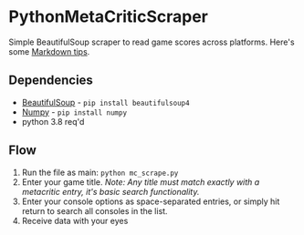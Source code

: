 # PythonMetaCriticScraper
Simple BeautifulSoup scraper to read game scores across platforms. Here's some [Markdown tips](https://www.markdownguide.org/basic-syntax).

## Dependencies 
- [BeautifulSoup](https://pypi.org/project/beautifulsoup4/) - `pip install beautifulsoup4`
- [Numpy](https://pypi.org/project/numpy/) - `pip install numpy`
- python 3.8 req'd

## Flow 
1. Run the file as main:  `python mc_scrape.py`
2. Enter your game title. _Note: Any title must match exactly with a metacritic entry, it's basic search functionality._
3. Enter your console options as space-separated entries, or simply hit return to search all consoles in the list. 
4. Receive data with your eyes


